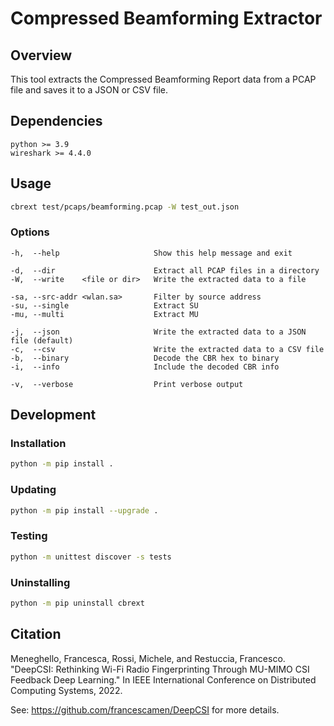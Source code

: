 # Compressed Beamforming Extractor

## Overview

This tool extracts the Compressed Beamforming Report data from a PCAP file and saves it to a JSON or CSV file.

## Dependencies

```plaintext
python >= 3.9
wireshark >= 4.4.0
```

## Usage

```sh
cbrext test/pcaps/beamforming.pcap -W test_out.json
```

### Options

```plaintext
-h,  --help                     Show this help message and exit

-d,  --dir                      Extract all PCAP files in a directory
-W,  --write    <file or dir>   Write the extracted data to a file

-sa, --src-addr <wlan.sa>       Filter by source address
-su, --single                   Extract SU
-mu, --multi                    Extract MU

-j,  --json                     Write the extracted data to a JSON file (default)
-c,  --csv                      Write the extracted data to a CSV file
-b,  --binary                   Decode the CBR hex to binary
-i,  --info                     Include the decoded CBR info

-v,  --verbose                  Print verbose output
```

## Development

### Installation

```sh
python -m pip install .
```

### Updating

```sh
python -m pip install --upgrade .
```

### Testing

```sh
python -m unittest discover -s tests
```

### Uninstalling

```sh
python -m pip uninstall cbrext
```

## Citation

Meneghello, Francesca, Rossi, Michele, and Restuccia, Francesco. "DeepCSI: Rethinking Wi-Fi Radio Fingerprinting Through MU-MIMO CSI Feedback Deep Learning." In IEEE International Conference on Distributed Computing Systems, 2022.

See: https://github.com/francescamen/DeepCSI for more details.
